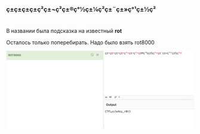 
### ç±ç±ç±ç±ç²ç±¬ç²ç±®ç°½ç±¼ç²ç±¨ç±»ç°¹ç±½ç²

<br>
В названии была подсказка на известный <b>rot</b>

Осталось только поперебирать. 
Надо было взять rot8000

![Alt text](carrot.png)